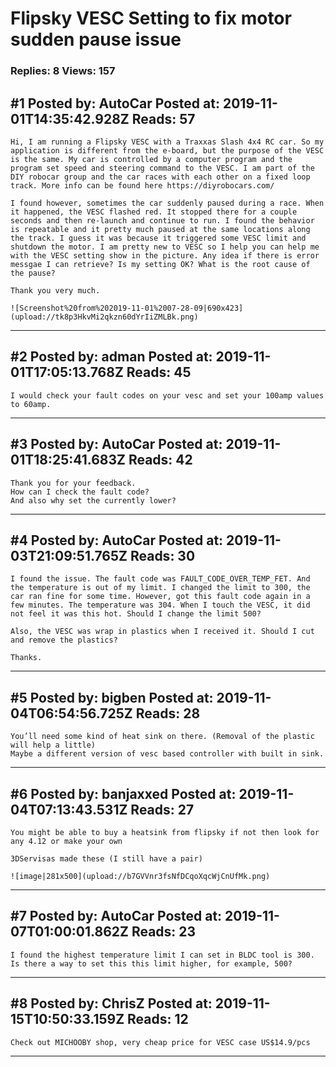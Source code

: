 # Flipsky VESC Setting to fix motor sudden pause issue

### Replies: 8 Views: 157

## \#1 Posted by: AutoCar Posted at: 2019-11-01T14:35:42.928Z Reads: 57

```
Hi, I am running a Flipsky VESC with a Traxxas Slash 4x4 RC car. So my application is different from the e-board, but the purpose of the VESC is the same. My car is controlled by a computer program and the program set speed and steering command to the VESC. I am part of the DIY robocar group and the car races with each other on a fixed loop track. More info can be found here https://diyrobocars.com/

I found however, sometimes the car suddenly paused during a race. When it happened, the VESC flashed red. It stopped there for a couple seconds and then re-launch and continue to run. I found the behavior is repeatable and it pretty much paused at the same locations along the track. I guess it was because it triggered some VESC limit and shutdown the motor. I am pretty new to VESC so I help you can help me with the VESC setting show in the picture. Any idea if there is error messgae I can retrieve? Is my setting OK? What is the root cause of the pause?

Thank you very much. 

![Screenshot%20from%202019-11-01%2007-28-09|690x423](upload://tk8p3HkvMi2qkzn60dYrIiZMLBk.png)
```

---
## \#2 Posted by: adman Posted at: 2019-11-01T17:05:13.768Z Reads: 45

```
I would check your fault codes on your vesc and set your 100amp values to 60amp.
```

---
## \#3 Posted by: AutoCar Posted at: 2019-11-01T18:25:41.683Z Reads: 42

```
Thank you for your feedback. 
How can I check the fault code? 
And also why set the currently lower?
```

---
## \#4 Posted by: AutoCar Posted at: 2019-11-03T21:09:51.765Z Reads: 30

```
I found the issue. The fault code was FAULT_CODE_OVER_TEMP_FET. And the temperature is out of my limit. I changed the limit to 300, the car ran fine for some time. However, got this fault code again in a few minutes. The temperature was 304. When I touch the VESC, it did not feel it was this hot. Should I change the limit 500? 

Also, the VESC was wrap in plastics when I received it. Should I cut and remove the plastics?

Thanks.
```

---
## \#5 Posted by: bigben Posted at: 2019-11-04T06:54:56.725Z Reads: 28

```
You’ll need some kind of heat sink on there. (Removal of the plastic will help a little)
Maybe a different version of vesc based controller with built in sink.
```

---
## \#6 Posted by: banjaxxed Posted at: 2019-11-04T07:13:43.531Z Reads: 27

```
You might be able to buy a heatsink from flipsky if not then look for any 4.12 or make your own

3DServisas made these (I still have a pair)

![image|281x500](upload://b7GVVnr3fsNfDCqoXqcWjCnUfMk.png)
```

---
## \#7 Posted by: AutoCar Posted at: 2019-11-07T01:00:01.862Z Reads: 23

```
I found the highest temperature limit I can set in BLDC tool is 300. Is there a way to set this this limit higher, for example, 500?
```

---
## \#8 Posted by: ChrisZ Posted at: 2019-11-15T10:50:33.159Z Reads: 12

```
Check out MICHOOBY shop, very cheap price for VESC case US$14.9/pcs
```

---
